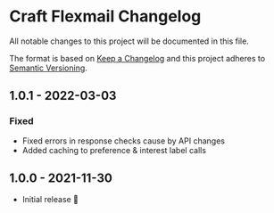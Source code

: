 # Craft Flexmail Changelog

All notable changes to this project will be documented in this file.

The format is based on [Keep a Changelog](http://keepachangelog.com/) and this project adheres to [Semantic Versioning](http://semver.org/).


## 1.0.1 - 2022-03-03
### Fixed
- Fixed errors in response checks cause by API changes
- Added caching to  preference & interest label calls

## 1.0.0 - 2021-11-30

- Initial release 🎉

